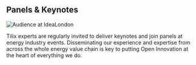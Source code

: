 ## Panels & Keynotes
![Audience at IdeaLondon][1]

Tilix experts are regularly invited to deliver keynotes and join panels at energy industry events. Disseminating our experience and expertise from across the whole energy value chain is key to putting Open Innovation at the heart of everything we do.

[1]: http://www.tilix.uk.s3.amazonaws.com/img/ideaLondon.jpg
[more]: /2018/07/21/masterclasses
